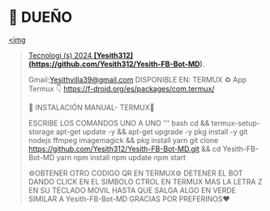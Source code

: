 # 👑 DUEÑO
<a
href="https://github.com/Yesith312"><img 
> Tecnologi (s) 2024 **[Yesith312]
> (https://github.com/Yesith312/Yesith-FB-Bot-MD)**.
> 
>Gmail:Yesithvilla39@gmail.com
> DISPONIBLE EN:
 TERMUX
> ♻️ App Termux 👇
> https://f-droid.org/es/packages/com.termux/
> 
> 👾 INSTALACIÓN MANUAL- TERMUX👾
> 
> ESCRIBE LOS COMANDOS UNO A UNO
> ''' bash
cd && termux-setup-storage
apt-get update -y && apt-get upgrade -y
pkg install -y git nodejs ffmpeg imagemagick && pkg install yarn
git clone https://github.com/Yesith312/Yesith-FB-Bot-MD.git && cd Yesith-FB-Bot-MD
yarn
npm install
npm update
npm start
> 
> ⚙️OBTENER OTRO CODIGO QR EN TERMUX⚙️
>  DETENER EL BOT DANDO CLICK EN EL SIMBOLO CTROL EN TERMUX MAS LA LETRA Z EN SU TECLADO MOVIL HASTA QUE SALGA ALGO EN VERDE SIMILAR A Yesith-FB-Bot-MD
> GRACIAS POR PREFERINOS❤️
